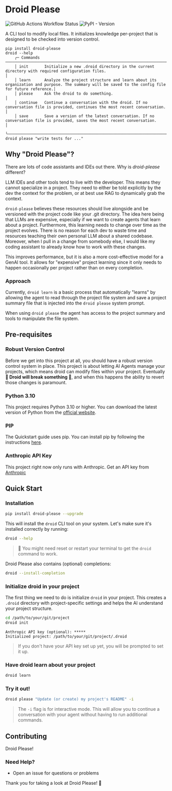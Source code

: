 # Droid Please
![GitHub Actions Workflow Status](https://img.shields.io/github/actions/workflow/status/LukeLalor/droid-please/test_python.yml?logo=github&label=tests)
![PyPI - Version](https://img.shields.io/pypi/v/droid-please)

A CLI tool to modify local files. It initializes knowledge per-project that is designed to be checked into version control.

```
pip install droid-please
droid --help
    ╭─ Commands ───────────────────────────────────────────────────────────────────────────────────────────────────────────────────────────────────────────────╮
    │ init       Initialize a new .droid directory in the current directory with required configuration files.                                                 │
    │ learn      Analyze the project structure and learn about its organization and purpose. The summary will be saved to the config file for future reference.│
    │ please     Ask the droid to do something.                                                                                                                │
    │ continue   Continue a conversation with the droid. If no conversation file is provided, continues the most recent conversation.                          │
    │ save       Save a version of the latest conversation. If no conversation file is provided, saves the most recent conversation.                           │
    ╰──────────────────────────────────────────────────────────────────────────────────────────────────────────────────────────────────────────────────────────╯
droid please "write tests for ..."
```


## Why "Droid Please"?

There are lots of code assistants and IDEs out there. Why is _droid-please_ different?

LLM IDEs and other tools tend to live with the developer. This means they cannot specialize in a project. They need to
either be told explicitly by the dev the context for the problem, or at best use RAG to dynamically grab the context.

`droid-please` believes these resources should live alongside and be versioned with the project code like your .git
directory. The idea here being that LLMs are expensive, especially if we want to create agents that learn about a
project. Furthermore, this learning needs to change over time as the project evolves. There is no reason for each dev to
waste time and resources teaching their own personal LLM about a shared codebase. Moreover, when I pull in a change from somebody else, I
would like my coding assistant to already know how to work with these changes.

This improves performance, but it is also a more cost-effective model for a GenAI tool. It allows for
"expensive" project learning since it only needs to happen occasionally per project rather than on every completion.

### Approach
Currently, `droid learn` is a basic process that automatically "learns" by allowing the agent to read through the project file system
and save a project summary file that is injected into the `droid please` system prompt.

When using `droid please` the agent has access to the project summary and tools to manipulate the file system.

## Pre-requisites
### Robust Version Control
Before we get into this project at all, you should have a robust version control system in place. This project is about
letting AI Agents manage your projects, which means droid can modify files within your project. Eventually **🚨 Droid
will break something 🚨**, and when this happens the ability to revert those changes is paramount.

### Python 3.10
This project requires Python 3.10 or higher. You can download the latest version of Python from the [official website](https://www.python.org/downloads/).

### PIP
The Quickstart guide uses pip. You can install pip by following the instructions [here](https://pip.pypa.io/en/stable/installation/).

### Anthropic API Key
This project right now only runs with Anthropic. Get an API key from [Anthropic](https://www.anthropic.com/)

## Quick Start

### Installation
```bash
pip install droid-please --upgrade
```
This will install the `droid` CLI tool on your system. Let's make sure it's installed correctly by running:
```bash
droid --help
```
> 🚨 You might need reset or restart your terminal to get the `droid` command to work.

Droid Please also contains (optional) completions:
```bash
droid --install-completion
```

### Initialize droid in your project
The first thing we need to do is initialize `droid` in your project. This creates a `.droid` directory with project-specific settings and helps the AI understand your project structure.
```bash
cd /path/to/your/git/project
droid init
```
```
Anthropic API key (optional): *****
Initialized project: /path/to/your/git/project/.droid
```
> If you don't have your API key set up yet, you will be prompted to set it up.

### Have droid learn about your project
```bash
droid learn
```

### Try it out!
```bash
droid please "Update (or create) my project's README" -i
```
> The `-i` flag is for interactive mode. This will allow you to continue a conversation with your agent without having to run additional commands.


## Contributing

Droid Please!

### Need Help?

- Open an issue for questions or problems

Thank you for taking a look at Droid Please! 🚀